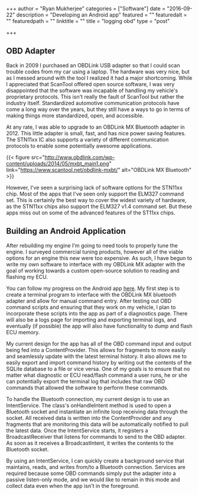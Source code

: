 +++
author = "Ryan Mukherjee"
categories = ["Software"]
date = "2016-09-22"
description = "Developing an Android app"
featured = ""
featuredalt = ""
featuredpath = ""
linktitle = ""
title = "logging obd"
type = "post"

+++

## OBD Adapter

Back in 2009 I purchased an OBDLink USB adapter so that I could scan trouble codes from my car using a laptop. The hardware was very nice, but as I messed around with the tool I realized it had a major shortcoming. While I appreciated that ScanTool offered open source software, I was very disappointed that the software was incapable of handling my vehicle's proprietary protocols. This isn't really the fault of ScanTool but rather the industry itself. Standardized automotive communication protocols have come a long way over the years, but they still have a ways to go in terms of making things more standardized, open, and accessible.

At any rate, I was able to upgrade to an OBDLink MX Bluetooth adapter in 2012. This little adapter is small, fast, and has nice power saving features. The STN11xx IC also supports a variety of different communication protocols to enable some potentially awesome applications.

{{< figure src="http://www.obdlink.com/wp-content/uploads/2014/05/mxbt_main1.png" link="https://www.scantool.net/obdlink-mxbt/" alt="OBDLink MX Bluetooth" >}}

However, I've seen a surprising lack of software options for the STN11xx chip. Most of the apps that I've seen only support the ELM327 command set. This is certainly the best way to cover the widest variety of hardware, as the STN11xx chips also support the ELM327 v1.4 command set. But these apps miss out on some of the advanced features of the ST11xx chips. 

## Building an Android Application

After rebuilding my engine I'm going to need tools to properly tune the engine. I surveyed commercial tuning products, however all of the viable options for an engine this new were too expensive. As such, I have begun to write my own software to interface with my OBDLink MX adapter with the goal of working towards a custom open-source solution to reading and flashing my ECU.

You can follow my progress on the Android app [here](https://github.com/mukhery/AudiECU). My first step is to create a terminal program to interface with the OBDLink MX bluetooth adapter and allow for manual command entry. After testing out OBD command scripts and ensuring that they work on my vehicle, I plan to incorporate these scripts into the app as part of a diagnostics page. There will also be a logs page for importing and exporting terminal logs, and eventually (if possible) the app will also have functionality to dump and flash ECU memory.

My current design for the app has all of the OBD command input and output being fed into a ContentProvider. This allows for fragments to more easily and seamlessly update with the latest terminal history. It also allows me to easily export and import command history by writing out the contents of the SQLite database to a file or vice versa. One of my goals is to ensure that no matter what diagnostic or ECU read/flash command a user runs, he or she can potentially export the terminal log that includes that raw OBD commands that allowed the software to perform these commands.

To handle the Bluetooth connection, my current design is to use an IntentService. The class's onHandleIntent method is used to open a Bluetooth socket and instantiate an infinite loop receiving data through the socket. All received data is written into the ContentProvider and any fragments that are monitoring this data will be automatically notified to pull the latest data. Once the IntentService starts, it registers a BroadcastReceiver that listens for commands to send to the OBD adapter. As soon as it receives a BroadcastIntent, it writes the contents to the Bluetooth socket.

By using an IntentService, I can quickly create a background service that maintains, reads, and writes from/to a Bluetooth connection. Services are required because some OBD commands simply put the adapter into a passive listen-only mode, and we would like to remain in this mode and collect data even when the app isn't in the foreground.